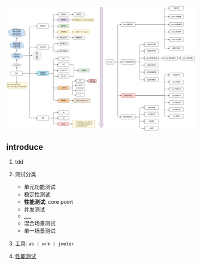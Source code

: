 ![avatar](/static/image/test/overview.png)

## introduce

1. tdd
2. 测试分类

   - 单元功能测试
   - 稳定性测试
   - **性能测试**: core point
   - 并发测试
   - \_\_\_
   - 混合场景测试
   - 单一场景测试

3. 工具: `ab | wrk | jmeter`

4. [性能测试](./pt/readme.md)
